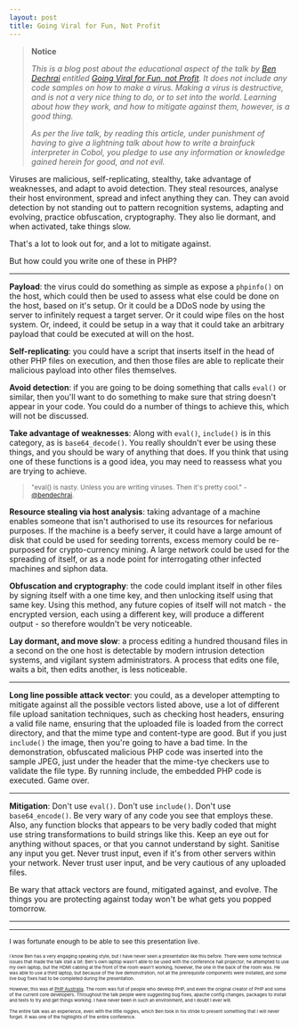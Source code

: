```yaml
---
layout: post
title: Going Viral for Fun, Not Profit
---
```


> **Notice**
> 
> *This is a blog post about the educational aspect of the talk by [Ben Dechrai](https://bendechrai.com/) entitled [Going Viral for Fun, not Profit](http://lanyrd.com/2015/phpaustralia/sdhcyz/). It does not include any code samples on how to make a virus. Making a virus is destructive, and is not a very nice thing to do, or to set into the world. Learning about how they work, and how to mitigate against them, however, is a good thing.*
> 
> *As per the live talk, by reading this article, under punishment of having to give a lightning talk about how to write a brainfuck interpreter in Cobol, you pledge to use any information or knowledge gained herein for good, and not evil.*


Viruses are malicious, self-replicating, stealthy, take advantage of weaknesses, and adapt to avoid detection. They steal resources, analyse their host environment, spread and infect anything they can. They can avoid detection by not standing out to pattern recognition systems, adapting and evolving, practice obfuscation, cryptography. They also lie dormant, and when activated, take things slow. 

That's a lot to look out for, and a lot to mitigate against. 

But how could you write one of these in PHP?

----

**Payload**: the virus could do something as simple as expose a `phpinfo()` on the host, which could then be used to assess what else could be done on the host, based on it's setup. Or it could be a DDoS node by using the server to infinitely request a target server. Or it could wipe files on the host system. Or, indeed, it could be setup in a way that it could take an arbitrary payload that could be executed at will on the host. 

**Self-replicating**: you could have a script that inserts itself in the head of other PHP files on execution, and then those files are able to replicate their malicious payload into other files themselves. 

**Avoid detection**: if you are going to be doing something that calls `eval()` or similar, then you'll want to do something to make sure that string doesn't appear in your code. You could do a number of things to achieve this, which will not be discussed.

**Take advantage of weaknesses**: Along with `eval()`, `include()` is in this category, as is `base64_decode()`. You really shouldn't ever be using these things, and you should be wary of anything that does. If you think that using one of these functions is a good idea, you may need to reassess what you are trying to achieve. 

> <small> "eval() is nasty. Unless you are writing viruses. Then it's pretty cool." - [@bendechrai](https://twitter.com/glasnt/status/575828698554720256). </small>

**Resource stealing via host analysis**: taking advantage of a machine enables someone that isn't authorised to use its resources for nefarious purposes. If the machine is a beefy server, it could have a large amount of disk that could be used for seeding torrents, excess memory could be re-purposed for crypto-currency mining. A large network could be used for the spreading of itself, or as a node point for interrogating other infected machines and siphon data. 

**Obfuscation and cryptography**: the code could implant itself in other files by signing itself with a one time key, and then unlocking itself using that same key. Using this method, any future copies of itself will not match - the encrypted version, each using a different key, will produce a different output - so therefore wouldn't be very noticeable. 

**Lay dormant, and move slow**: a process editing a hundred thousand files in a second on the one host is detectable by modern intrusion detection systems, and vigilant system administrators. A process that edits one file, waits a bit, then edits another, is less noticeable. 

-----

**Long line possible attack vector**: you could, as a developer attempting to mitigate against all the possible vectors listed above, use a lot of different file upload sanitation techniques, such as checking host headers, ensuring a valid file name, ensuring that the uploaded file is loaded from the correct directory, and that the mime type and content-type are good. But if you just `include()` the image, then you're going to have a bad time. In the demonstration, obfuscated malicious PHP code was inserted into the sample JPEG, just under the header that the mime-tye checkers use to validate the file type. By running include, the embedded PHP code is executed. Game over. 

---------

**Mitigation**: Don't use `eval()`. Don't use `include()`. Don't use `base64_encode()`. Be very wary of any code you see that employs these. Also, any function blocks that appears to be very badly coded that might use string transformations to build strings like this. Keep an eye out for anything without spaces, or that you cannot understand by sight. Sanitise any input you get. Never trust input, even if it's from other servers within your network. Never trust user input, and be very cautious of any uploaded files.

Be wary that attack vectors are found, mitigated against, and evolve. The things you are protecting against today won't be what gets you popped tomorrow. 

--------

--------

<small>I was fortunate enough to be able to see this presentation live.<small>

<small>I know Ben has a very engaging speaking style, but I have never seen a presentation like this before. There were some technical issues that made the talk stall a bit: Ben's own laptop wasn't able to be used with the conference hall projector; he attempted to use my own laptop, but the HDMI cabling at the front of the room wasn't working, however, the one in the back of the room was. He was able to use a third laptop, but because of the live demonstration, not all the prerequisite components were installed, and some live bug fixes had to be completed during the presentation. </small>

<small>However, this was at [PHP Australia](http://phpconference.com.au). The room was full of people who develop PHP, and even the original creator of PHP and some of the current core developers. Throughout the talk people were suggesting bug fixes, apache config changes, packages to install and tests to try and get things working. I have never been in such an environment, and I doubt I ever will. </small>
 
<small>The entire talk was an experience, even with the little niggles, which Ben took in his stride to present something that I will never forget. It was one of the highlights of the entire conference. 
</small>


